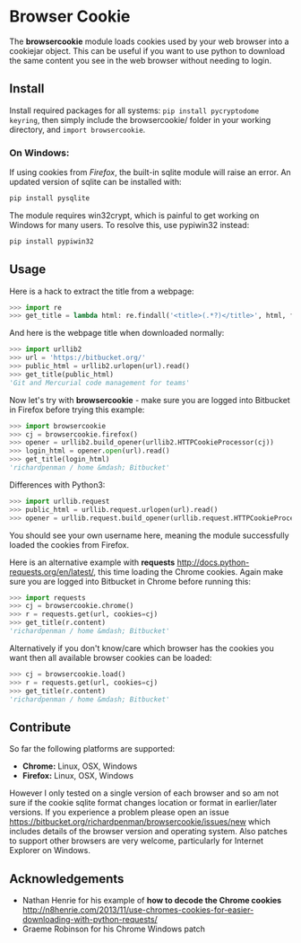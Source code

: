 # Browser Cookie

The **browsercookie** module loads cookies used by your web browser
into a cookiejar object. This can be useful if you want to use python to
download the same content you see in the web browser without needing to
login.

## Install

Install required packages for all systems: `pip install pycryptodome keyring`, then simply include the browsercookie/ folder in your working directory, and `import browsercookie`.

### On Windows: 

If using cookies from *Firefox*, the built-in sqlite module will raise an error. 
An updated version of sqlite can be installed with:

```python
pip install pysqlite
```

The module requires win32crypt, which is painful to get working on Windows for many users. 
To resolve this, use pypiwin32 instead:

```python
pip install pypiwin32
```


## Usage

Here is a hack to extract the title from a webpage:

```python
>>> import re
>>> get_title = lambda html: re.findall('<title>(.*?)</title>', html, flags=re.DOTALL)[0].strip()
```

And here is the webpage title when downloaded normally:

```python
>>> import urllib2
>>> url = 'https://bitbucket.org/'
>>> public_html = urllib2.urlopen(url).read()
>>> get_title(public_html)
'Git and Mercurial code management for teams'
```

Now let's try with **browsercookie** - make sure you are logged into
Bitbucket in Firefox before trying this example:

```python
>>> import browsercookie
>>> cj = browsercookie.firefox()
>>> opener = urllib2.build_opener(urllib2.HTTPCookieProcessor(cj))
>>> login_html = opener.open(url).read()
>>> get_title(login_html)
'richardpenman / home &mdash; Bitbucket'
```

Differences with Python3:

```python
>>> import urllib.request
>>> public_html = urllib.request.urlopen(url).read()
>>> opener = urllib.request.build_opener(urllib.request.HTTPCookieProcessor(cj))
```

You should see your own username here, meaning the module successfully
loaded the cookies from Firefox.

Here is an alternative example with **requests** <http://docs.python-requests.org/en/latest/>, this time
loading the Chrome cookies. Again make sure you are logged into
Bitbucket in Chrome before running this:

```python
>>> import requests
>>> cj = browsercookie.chrome()
>>> r = requests.get(url, cookies=cj)
>>> get_title(r.content)
'richardpenman / home &mdash; Bitbucket'
```

Alternatively if you don't know/care which browser has the cookies you
want then all available browser cookies can be loaded:

```python 
>>> cj = browsercookie.load()
>>> r = requests.get(url, cookies=cj)
>>> get_title(r.content)
'richardpenman / home &mdash; Bitbucket'
```

## Contribute

So far the following platforms are supported:

-  **Chrome:** Linux, OSX, Windows
-  **Firefox:** Linux, OSX, Windows

However I only tested on a single version of each browser and so am not
sure if the cookie sqlite format changes location or format in
earlier/later versions. If you experience a problem please open an
issue <https://bitbucket.org/richardpenman/browsercookie/issues/new>
which includes details of the browser version and operating system. Also
patches to support other browsers are very welcome, particularly for
Internet Explorer on Windows.

## Acknowledgements

* Nathan Henrie for his example of **how to decode the Chrome cookies** <http://n8henrie.com/2013/11/use-chromes-cookies-for-easier-downloading-with-python-requests/>
* Graeme Robinson for his Chrome Windows patch
